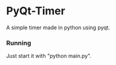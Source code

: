 # PyQt-Timer

A simple timer made in python using pyqt.

### Running
Just start it with "python main.py".

